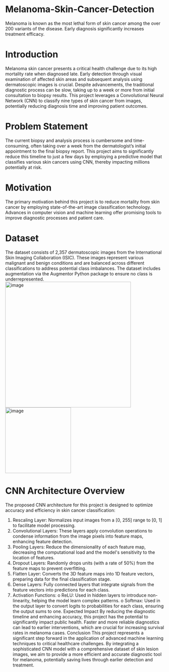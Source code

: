 # Melanoma-Skin-Cancer-Detection
Melanoma is known as the most lethal form of skin cancer among the over 200 variants of the disease. Early diagnosis significantly increases treatment efficacy.
# Introduction
Melanoma skin cancer presents a critical health challenge due to its high mortality rate when
diagnosed late. Early detection through visual examination of affected skin areas and
subsequent analysis using dermatoscopic images is crucial. Despite advancements, the
traditional diagnostic process can be slow, taking up to a week or more from initial
consultation to biopsy results. This project leverages a Convolutional Neural Network (CNN)
to classify nine types of skin cancer from images, potentially reducing diagnosis time and
improving patient outcomes.
# Problem Statement
The current biopsy and analysis process is cumbersome and time-consuming, often taking
over a week from the dermatologist’s initial appointment to the final biopsy report. This
project aims to significantly reduce this timeline to just a few days by employing a predictive
model that classifies various skin cancers using CNN, thereby impacting millions potentially
at risk.
# Motivation
The primary motivation behind this project is to reduce mortality from skin cancer by
employing state-of-the-art image classification technology. Advances in computer vision and
machine learning offer promising tools to improve diagnostic processes and patient care.
# Dataset
The dataset consists of 2,357 dermatoscopic images from the International Skin Imaging
Collaboration (ISIC). These images represent various malignant and benign conditions and
are balanced across different classifications to address potential class imbalances. The
dataset includes augmentation via the Augmentor Python package to ensure no class is
underrepresented.
<img width="398" alt="image" src="https://github.com/user-attachments/assets/ed8a363b-9e16-4200-be96-a523420376b1" />
<img width="208" alt="image" src="https://github.com/user-attachments/assets/ac7a3bdc-4d05-43f7-81b8-c279f0d9c711" />

# CNN Architecture Overview
The proposed CNN architecture for this project is designed to optimize accuracy and
efficiency in skin cancer classification:
1. Rescaling Layer: Normalizes input images from a [0, 255] range to [0, 1] to facilitate
model processing.
2. Convolutional Layers: These layers apply convolution operations to condense
information from the image pixels into feature maps, enhancing feature detection.
3. Pooling Layers: Reduce the dimensionality of each feature map, decreasing the
computational load and the model's sensitivity to the location of features.
4. Dropout Layers: Randomly drops units (with a rate of 50%) from the feature maps to
prevent overfitting.
5. Flatten Layer: Converts the 3D feature maps into 1D feature vectors, preparing data
for the final classification stage.
6. Dense Layers: Fully connected layers that integrate signals from the feature vectors
into predictions for each class.
7. Activation Functions:
o ReLU: Used in hidden layers to introduce non-linearity, helping the model
learn complex patterns.
o Softmax: Used in the output layer to convert logits to probabilities for each
class, ensuring the output sums to one.
Expected Impact
By reducing the diagnostic timeline and enhancing accuracy, this project has the potential to
significantly impact public health. Faster and more reliable diagnostics can lead to earlier
interventions, which are crucial for increasing survival rates in melanoma cases.
Conclusion
This project represents a significant step forward in the application of advanced machine
learning techniques to critical healthcare challenges. By integrating a sophisticated CNN
model with a comprehensive dataset of skin lesion images, we aim to provide a more
efficient and accurate diagnostic tool for melanoma, potentially saving lives through earlier
detection and treatment.
